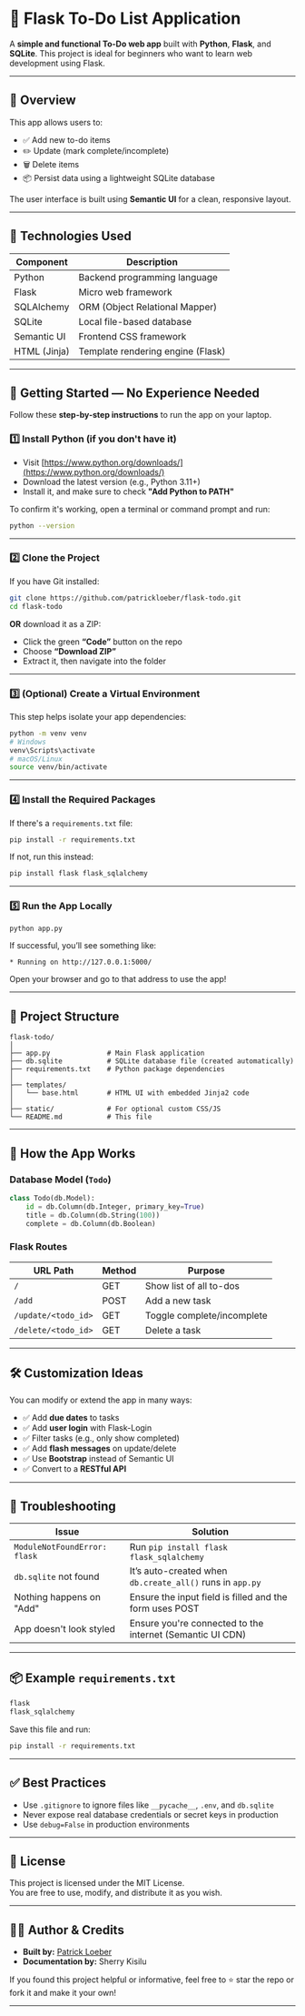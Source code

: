 
# 📝 Flask To-Do List Application

A **simple and functional To-Do web app** built with **Python**, **Flask**, and **SQLite**. This project is ideal for beginners who want to learn web development using Flask.

---

## 📌 Overview

This app allows users to:
- ✅ Add new to-do items
- ✏️ Update (mark complete/incomplete)
- 🗑 Delete items
- 📦 Persist data using a lightweight SQLite database

The user interface is built using **Semantic UI** for a clean, responsive layout.

---

## 🧰 Technologies Used

| Component    | Description                          |
|--------------|--------------------------------------|
| Python       | Backend programming language         |
| Flask        | Micro web framework                  |
| SQLAlchemy   | ORM (Object Relational Mapper)       |
| SQLite       | Local file-based database            |
| Semantic UI  | Frontend CSS framework               |
| HTML (Jinja) | Template rendering engine (Flask)    |

---

## 🚀 Getting Started — No Experience Needed

Follow these **step-by-step instructions** to run the app on your laptop.

### 1️⃣ Install Python (if you don't have it)

- Visit [https://www.python.org/downloads/](https://www.python.org/downloads/)  
- Download the latest version (e.g., Python 3.11+)
- Install it, and make sure to check **"Add Python to PATH"**

To confirm it's working, open a terminal or command prompt and run:

```bash
python --version
````

---

### 2️⃣ Clone the Project

If you have Git installed:

```bash
git clone https://github.com/patrickloeber/flask-todo.git
cd flask-todo
```

**OR** download it as a ZIP:

* Click the green **“Code”** button on the repo
* Choose **“Download ZIP”**
* Extract it, then navigate into the folder

---

### 3️⃣ (Optional) Create a Virtual Environment

This step helps isolate your app dependencies:

```bash
python -m venv venv
# Windows
venv\Scripts\activate
# macOS/Linux
source venv/bin/activate
```

---

### 4️⃣ Install the Required Packages

If there's a `requirements.txt` file:

```bash
pip install -r requirements.txt
```

If not, run this instead:

```bash
pip install flask flask_sqlalchemy
```

---

### 5️⃣ Run the App Locally

```bash
python app.py
```

If successful, you’ll see something like:

```
* Running on http://127.0.0.1:5000/
```

Open your browser and go to that address to use the app!

---

## 🧪 Project Structure

```
flask-todo/
│
├── app.py              # Main Flask application
├── db.sqlite           # SQLite database file (created automatically)
├── requirements.txt    # Python package dependencies
│
├── templates/
│   └── base.html       # HTML UI with embedded Jinja2 code
│
├── static/             # For optional custom CSS/JS
└── README.md           # This file
```

---

## 🧠 How the App Works

### Database Model (`Todo`)

```python
class Todo(db.Model):
    id = db.Column(db.Integer, primary_key=True)
    title = db.Column(db.String(100))
    complete = db.Column(db.Boolean)
```

### Flask Routes

| URL Path            | Method | Purpose                    |
| ------------------- | ------ | -------------------------- |
| `/`                 | GET    | Show list of all to-dos    |
| `/add`              | POST   | Add a new task             |
| `/update/<todo_id>` | GET    | Toggle complete/incomplete |
| `/delete/<todo_id>` | GET    | Delete a task              |

---

## 🛠 Customization Ideas

You can modify or extend the app in many ways:

* ✅ Add **due dates** to tasks
* ✅ Add **user login** with Flask-Login
* ✅ Filter tasks (e.g., only show completed)
* ✅ Add **flash messages** on update/delete
* ✅ Use **Bootstrap** instead of Semantic UI
* ✅ Convert to a **RESTful API**

---

## 🧹 Troubleshooting

| Issue                        | Solution                                                  |
| ---------------------------- | --------------------------------------------------------- |
| `ModuleNotFoundError: flask` | Run `pip install flask flask_sqlalchemy`                  |
| `db.sqlite` not found        | It’s auto-created when `db.create_all()` runs in `app.py` |
| Nothing happens on "Add"     | Ensure the input field is filled and the form uses POST   |
| App doesn't look styled      | Ensure you're connected to the internet (Semantic UI CDN) |

---

## 📦 Example `requirements.txt`

```txt
flask
flask_sqlalchemy
```

Save this file and run:

```bash
pip install -r requirements.txt
```

---

## ✅ Best Practices

* Use `.gitignore` to ignore files like `__pycache__`, `.env`, and `db.sqlite`
* Never expose real database credentials or secret keys in production
* Use `debug=False` in production environments

---

## 📜 License

This project is licensed under the MIT License.  
You are free to use, modify, and distribute it as you wish.

---

## 👨‍💻 Author & Credits

- **Built by:** [Patrick Loeber](https://github.com/patrickloeber/flask-todo)  
- **Documentation by:** Sherry Kisilu

If you found this project helpful or informative, feel free to ⭐ star the repo or fork it and make it your own!

---


